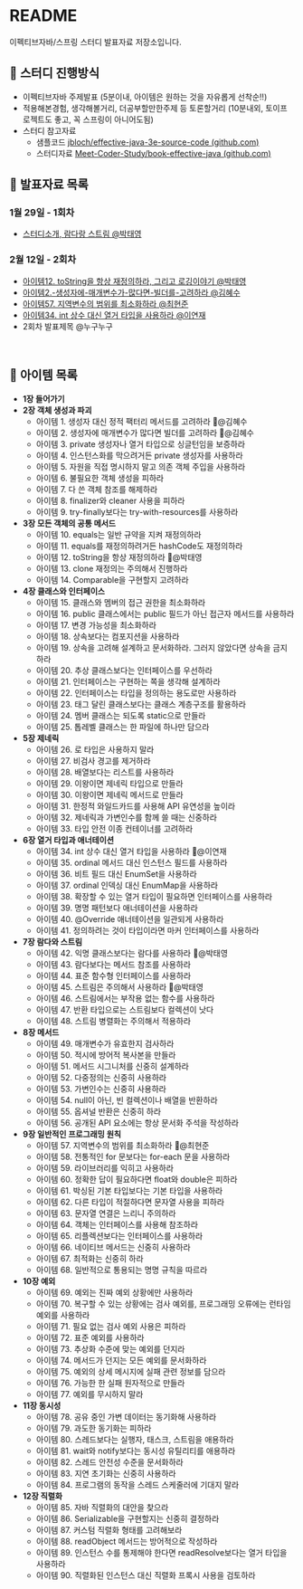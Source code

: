 # README
이펙티브자바/스프링 스터디 발표자료 저장소입니다.

## :rocket: 스터디 진행방식
- 이펙티브자바 주제발표 (5분이내, 아이템은 원하는 것을 자유롭게 선착순!!)
- 적용해본경험, 생각해볼거리, 더공부할만한주제 등 토론할거리 (10분내외, 토이프로젝트도 좋고, 꼭 스프링이 아니어도됨)
- 스터디 참고자료
  - 샘플코드 [jbloch/effective-java-3e-source-code (github.com)](https://github.com/jbloch/effective-java-3e-source-code)
  - 스터디자료 [Meet-Coder-Study/book-effective-java (github.com)](https://github.com/Meet-Coder-Study/book-effective-java)
  
  
  

## :pencil: 발표자료 목록

### 1월 29일 - 1회차
- [스터디소개, 람다랑 스트림 @박태영](./1월29일-1회차/1회차-스터디소개-@박태영.md)
### 2월 12일 - 2회차
- [아이템12. toString을 항상 재정의하라, 그리고 로깅이야기 @박태영](./2월12일-2회차/아이템12.-toString을-항상-재정의하라,-그리고-로깅이야기.md)
- [아이템2.-생성자에-매개변수가-많다면-빌더를-고려하라 @김혜수](./2%EC%9B%9412%EC%9D%BC-2%ED%9A%8C%EC%B0%A8/%EC%95%84%EC%9D%B4%ED%85%9C2.-%EC%83%9D%EC%84%B1%EC%9E%90%EC%97%90-%EB%A7%A4%EA%B0%9C%EB%B3%80%EC%88%98%EA%B0%80-%EB%A7%8E%EB%8B%A4%EB%A9%B4-%EB%B9%8C%EB%8D%94%EB%A5%BC-%EA%B3%A0%EB%A0%A4%ED%95%98%EB%9D%BC.md)
- [아이템57. 지역변수의 범위를 최소화하라 @최현준](./2월12일-2회차/아이템57.-지역변수의-범위를-최소화하라.md)
- [아이템34. int 상수 대신 열거 타입을 사용하라 @이연재](https://github.com/EffectiveJava-Spring-StudyGroup/presentation/blob/main/2%EC%9B%9412%EC%9D%BC-2%ED%9A%8C%EC%B0%A8/%EC%95%84%EC%9D%B4%ED%85%9C34.%20int%20%EC%83%81%EC%88%98%20%EB%8C%80%EC%8B%A0%20%EC%97%B4%EA%B1%B0%20%ED%83%80%EC%9E%85%EC%9D%84%20%EC%82%AC%EC%9A%A9%ED%95%98%EB%9D%BC.md)
- 2회차 발표제목 @누구누구

​      

## :pushpin: 아이템 목록

- **1장 들어가기**
- **2장 객체 생성과 파괴**
  - 아이템 1. 생성자 대신 정적 팩터리 메서드를 고려하라 :triangular_flag_on_post:@김혜수
  - 아이템 2. 생성자에 매개변수가 많다면 빌더를 고려하라 :triangular_flag_on_post:@김혜수
  - 아이템 3. private 생성자나 열거 타입으로 싱글턴임을 보증하라
  - 아이템 4. 인스턴스화를 막으려거든 private 생성자를 사용하라
  - 아이템 5. 자원을 직접 명시하지 말고 의존 객체 주입을 사용하라
  - 아이템 6. 불필요한 객체 생성을 피하라
  - 아이템 7. 다 쓴 객체 참조를 해제하라
  - 아이템 8. finalizer와 cleaner 사용을 피하라
  - 아이템 9. try-finally보다는 try-with-resources를 사용하라
- **3장 모든 객체의 공통 메서드**
  - 아이템 10. equals는 일반 규약을 지켜 재정의하라
  - 아이템 11. equals를 재정의하려거든 hashCode도 재정의하라
  - 아이템 12. toString을 항상 재정의하라 :triangular_flag_on_post:@박태영
  - 아이템 13. clone 재정의는 주의해서 진행하라
  - 아이템 14. Comparable을 구현할지 고려하라
- **4장 클래스와 인터페이스**
  - 아이템 15. 클래스와 멤버의 접근 권한을 최소화하라
  - 아이템 16. public 클래스에서는 public 필드가 아닌 접근자 메서드를 사용하라
  - 아이템 17. 변경 가능성을 최소화하라
  - 아이템 18. 상속보다는 컴포지션을 사용하라
  - 아이템 19. 상속을 고려해 설계하고 문서화하라. 그러지 않았다면 상속을 금지하라
  - 아이템 20. 추상 클래스보다는 인터페이스를 우선하라
  - 아이템 21. 인터페이스는 구현하는 쪽을 생각해 설계하라
  - 아이템 22. 인터페이스는 타입을 정의하는 용도로만 사용하라
  - 아이템 23. 태그 달린 클래스보다는 클래스 계층구조를 활용하라
  - 아이템 24. 멤버 클래스는 되도록 static으로 만들라
  - 아이템 25. 톱레벨 클래스는 한 파일에 하나만 담으라
- **5장 제네릭**
  - 아이템 26. 로 타입은 사용하지 말라
  - 아이템 27. 비검사 경고를 제거하라
  - 아이템 28. 배열보다는 리스트를 사용하라
  - 아이템 29. 이왕이면 제네릭 타입으로 만들라
  - 아이템 30. 이왕이면 제네릭 메서드로 만들라
  - 아이템 31. 한정적 와일드카드를 사용해 API 유연성을 높이라
  - 아이템 32. 제네릭과 가변인수를 함께 쓸 때는 신중하라
  - 아이템 33. 타입 안전 이종 컨테이너를 고려하라
- **6장 열거 타입과 애너테이션**
  - 아이템 34. int 상수 대신 열거 타입을 사용하라 :triangular_flag_on_post:@이연재
  - 아이템 35. ordinal 메서드 대신 인스턴스 필드를 사용하라
  - 아이템 36. 비트 필드 대신 EnumSet을 사용하라
  - 아이템 37. ordinal 인덱싱 대신 EnumMap을 사용하라
  - 아이템 38. 확장할 수 있는 열거 타입이 필요하면 인터페이스를 사용하라
  - 아이템 39. 명명 패턴보다 애너테이션을 사용하라
  - 아이템 40. @Override 애너테이션을 일관되게 사용하라
  - 아이템 41. 정의하려는 것이 타입이라면 마커 인터페이스를 사용하라
- **7장 람다와 스트림**
  - 아이템 42. 익명 클래스보다는 람다를 사용하라 :triangular_flag_on_post:@박태영
  - 아이템 43. 람다보다는 메서드 참조를 사용하라
  - 아이템 44. 표준 함수형 인터페이스를 사용하라
  - 아이템 45. 스트림은 주의해서 사용하라 :triangular_flag_on_post:@박태영
  - 아이템 46. 스트림에서는 부작용 없는 함수를 사용하라
  - 아이템 47. 반환 타입으로는 스트림보다 컬렉션이 낫다
  - 아이템 48. 스트림 병렬화는 주의해서 적용하라
- **8장 메서드**
  - 아이템 49. 매개변수가 유효한지 검사하라
  - 아이템 50. 적시에 방어적 복사본을 만들라
  - 아이템 51. 메서드 시그니처를 신중히 설계하라
  - 아이템 52. 다중정의는 신중히 사용하라
  - 아이템 53. 가변인수는 신중히 사용하라
  - 아이템 54. null이 아닌, 빈 컬렉션이나 배열을 반환하라
  - 아이템 55. 옵셔널 반환은 신중히 하라
  - 아이템 56. 공개된 API 요소에는 항상 문서화 주석을 작성하라
- **9장 일반적인 프로그래밍 원칙**
  - 아이템 57. 지역변수의 범위를 최소화하라 :triangular_flag_on_post:@최현준
  - 아이템 58. 전통적인 for 문보다는 for-each 문을 사용하라
  - 아이템 59. 라이브러리를 익히고 사용하라
  - 아이템 60. 정확한 답이 필요하다면 float와 double은 피하라
  - 아이템 61. 박싱된 기본 타입보다는 기본 타입을 사용하라
  - 아이템 62. 다른 타입이 적절하다면 문자열 사용을 피하라
  - 아이템 63. 문자열 연결은 느리니 주의하라
  - 아이템 64. 객체는 인터페이스를 사용해 참조하라
  - 아이템 65. 리플렉션보다는 인터페이스를 사용하라
  - 아이템 66. 네이티브 메서드는 신중히 사용하라
  - 아이템 67. 최적화는 신중히 하라
  - 아이템 68. 일반적으로 통용되는 명명 규칙을 따르라
- **10장 예외**
  - 아이템 69. 예외는 진짜 예외 상황에만 사용하라
  - 아이템 70. 복구할 수 있는 상황에는 검사 예외를, 프로그래밍 오류에는 런타임 예외를 사용하라
  - 아이템 71. 필요 없는 검사 예외 사용은 피하라
  - 아이템 72. 표준 예외를 사용하라
  - 아이템 73. 추상화 수준에 맞는 예외를 던지라
  - 아이템 74. 메서드가 던지는 모든 예외를 문서화하라
  - 아이템 75. 예외의 상세 메시지에 실패 관련 정보를 담으라
  - 아이템 76. 가능한 한 실패 원자적으로 만들라
  - 아이템 77. 예외를 무시하지 말라
- **11장 동시성**
  - 아이템 78. 공유 중인 가변 데이터는 동기화해 사용하라
  - 아이템 79. 과도한 동기화는 피하라
  - 아이템 80. 스레드보다는 실행자, 태스크, 스트림을 애용하라
  - 아이템 81. wait와 notify보다는 동시성 유틸리티를 애용하라
  - 아이템 82. 스레드 안전성 수준을 문서화하라
  - 아이템 83. 지연 초기화는 신중히 사용하라
  - 아이템 84. 프로그램의 동작을 스레드 스케줄러에 기대지 말라
- **12장 직렬화**
  - 아이템 85. 자바 직렬화의 대안을 찾으라
  - 아이템 86. Serializable을 구현할지는 신중히 결정하라
  - 아이템 87. 커스텀 직렬화 형태를 고려해보라
  - 아이템 88. readObject 메서드는 방어적으로 작성하라
  - 아이템 89. 인스턴스 수를 통제해야 한다면 readResolve보다는 열거 타입을 사용하라
  - 아이템 90. 직렬화된 인스턴스 대신 직렬화 프록시 사용을 검토하라

